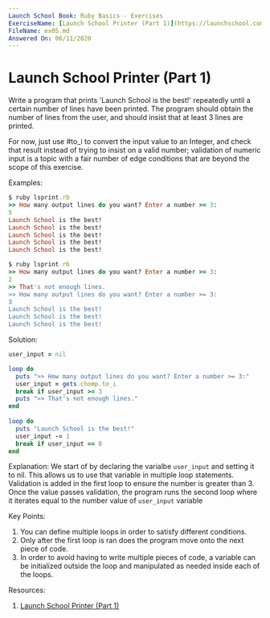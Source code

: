 ```yaml
---
Launch School Book: Ruby Basics - Exercises
ExerciseName: [Launch School Printer (Part 1)](https://launchschool.com/exercises/d09a086c)
FileName: ex05.md
Answered On: 06/11/2020
---
```


# Launch School Printer (Part 1)
Write a program that prints 'Launch School is the best!' repeatedly until a 
certain number of lines have been printed. The program should obtain the number 
of lines from the user, and should insist that at least 3 lines are printed.

For now, just use #to_i to convert the input value to an Integer, and check that 
result instead of trying to insist on a valid number; validation of numeric 
input is a topic with a fair number of edge conditions that are beyond the 
scope of this exercise.


Examples:
```ruby
$ ruby lsprint.rb
>> How many output lines do you want? Enter a number >= 3:
5
Launch School is the best!
Launch School is the best!
Launch School is the best!
Launch School is the best!
Launch School is the best!

$ ruby lsprint.rb
>> How many output lines do you want? Enter a number >= 3:
2
>> That's not enough lines.
>> How many output lines do you want? Enter a number >= 3:
3
Launch School is the best!
Launch School is the best!
Launch School is the best!
```

Solution:
```ruby
user_input = nil

loop do
  puts ">> How many output lines do you want? Enter a number >= 3:"
  user_input = gets.chomp.to_i  
  break if user_input >= 3
  puts ">> That's not enough lines."  
end
  
loop do
  puts "Launch School is the best!"
  user_input -= 1
  break if user_input == 0
end
```

Explanation: 
We start of by declaring the varialbe `user_input` and setting it to nil. This 
allows us to use that variable in multiple loop statements. Validation is added
in the first loop to ensure the number is greater than 3. Once the value passes
validation, the program runs the second loop where it iterates equal to the 
number value of `user_input` variable

Key Points:
1. You can define multiple loops in order to satisfy different conditions.  
2. Only after the first loop is ran does the program move onto the next piece
of code.
3. In order to avoid having to write multiple pieces of code, a variable can be
initialized outside the loop and manipulated as needed inside each of the loops.

Resources:
1. [Launch School Printer (Part 1)](https://launchschool.com/exercises/d09a086c)